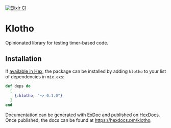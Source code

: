 [![Elixir CI](https://github.com/savonarola/klotho/actions/workflows/elixir.yml/badge.svg)](https://github.com/savonarola/klotho/actions/workflows/elixir.yml)

# Klotho

Opinionated library for testing timer-based code.

## Installation

If [available in Hex](https://hex.pm/docs/publish), the package can be installed
by adding `klotho` to your list of dependencies in `mix.exs`:

```elixir
def deps do
  [
    {:klotho, "~> 0.1.0"}
  ]
end
```

Documentation can be generated with [ExDoc](https://github.com/elixir-lang/ex_doc)
and published on [HexDocs](https://hexdocs.pm). Once published, the docs can
be found at <https://hexdocs.pm/klotho>.

